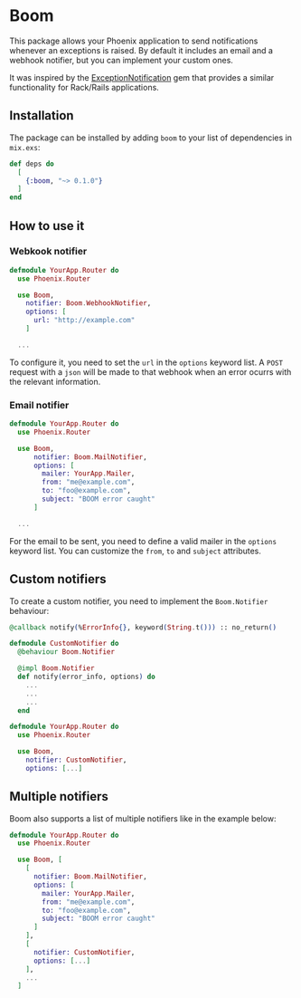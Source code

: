 # Boom

This package allows your Phoenix application to send notifications whenever
an exceptions is raised. By default it includes an email and a webhook
notifier, but you can implement your custom ones.

It was inspired by the [ExceptionNotification](https://github.com/smartinez87/exception_notification)
gem that provides a similar functionality for Rack/Rails applications.

## Installation

The package can be installed by adding `boom` to your list of dependencies in
`mix.exs`:

```elixir
def deps do
  [
    {:boom, "~> 0.1.0"}
  ]
end
```

## How to use it

### Webkook notifier

```elixir
defmodule YourApp.Router do
  use Phoenix.Router

  use Boom,
    notifier: Boom.WebhookNotifier,
    options: [
      url: "http://example.com"
    ]

  ...
```

To configure it, you need to set the `url` in the `options` keyword list. A `POST` request with a `json` will be made to that webhook when an error ocurrs with the relevant information.

### Email notifier

```elixir
defmodule YourApp.Router do
  use Phoenix.Router

  use Boom,
      notifier: Boom.MailNotifier,
      options: [
        mailer: YourApp.Mailer,
        from: "me@example.com",
        to: "foo@example.com",
        subject: "BOOM error caught"
      ]

  ...
```

For the email to be sent, you need to define a valid mailer in the `options` keyword list. You can customize the `from`, `to` and `subject` attributes.

## Custom notifiers

To create a custom notifier, you need to implement the `Boom.Notifier` behaviour:

```elixir
@callback notify(%ErrorInfo{}, keyword(String.t())) :: no_return()
```

```elixir
defmodule CustomNotifier do
  @behaviour Boom.Notifier

  @impl Boom.Notifier
  def notify(error_info, options) do
    ...
    ...
    ...
  end
```

```elixir
defmodule YourApp.Router do
  use Phoenix.Router

  use Boom,
    notifier: CustomNotifier,
    options: [...]
```

## Multiple notifiers

Boom also supports a list of multiple notifiers like in the example below:

```elixir
defmodule YourApp.Router do
  use Phoenix.Router

  use Boom, [
    [
      notifier: Boom.MailNotifier,
      options: [
        mailer: YourApp.Mailer,
        from: "me@example.com",
        to: "foo@example.com",
        subject: "BOOM error caught"
      ]
    ],
    [
      notifier: CustomNotifier,
      options: [...]
    ],
    ...
  ]
```
